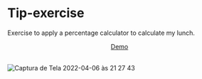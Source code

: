 # Tip-exercise

Exercise to apply a percentage calculator to calculate my lunch.

<div align="center">
  <a href="https://tipexercise-adrianalatorre.netlify.app/" target="_blank">Demo</a>
   </div>
   <br/>

![Captura de Tela 2022-04-06 às 21 27 43](https://user-images.githubusercontent.com/101880897/162096727-30328b7d-d41a-4099-a864-3315dd2e5ac7.png)
